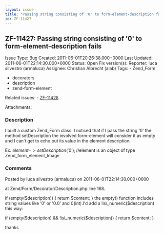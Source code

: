 ```yaml
---
layout: issue
title: "Passing string consisting of '0' to form-element-description fails"
id: ZF-11427
---
```


ZF-11427: Passing string consisting of '0' to form-element-description fails 
-----------------------------------------------------------------------------

 Issue Type: Bug Created: 2011-06-01T20:26:38.000+0000 Last Updated: 2011-06-01T22:14:30.000+0000 Status: Open Fix version(s): 
 Reporter:  luca silvestro (armaluca)  Assignee:  Christian Albrecht (alab)  Tags: - Zend\_Form
- decorators
- description
- zend-form-element
 
 Related issues: - [ZF-11428](/issues/browse/ZF-11428)
 
 Attachments: 
### Description

I built a custom Zend\_Form class. I noticed that if I pass the string '0' the method setDescription the involved form-element will consider it as empty and I can't get to echo out its value in the element description.

Ex. $element->setDescription('0'); //$element is an object of type Zend\_form\_element\_Image

 

 

### Comments

Posted by luca silvestro (armaluca) on 2011-06-01T22:14:30.000+0000

at Zend/Form/Decorator/Description.php line 168.

if (empty($description)) { return $content; } the empty() function includes string values like '0' or '0.0' and 0(int).I'd add a !is\_numeric($description) this way:

if (empty($description) && !is\_numeric($description)) { return $content; }

thanks

 

 